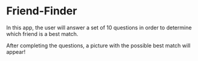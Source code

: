 # Friend-Finder

In this app, the user will answer a set of 10 questions in order to determine which friend is a best match. 

After completing the questions, a picture with the possible best match will appear!

